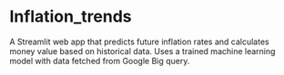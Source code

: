 # Inflation_trends
A Streamlit web app that predicts future inflation rates and calculates money value based on historical data. Uses a trained machine learning model with data fetched from Google Big query.
